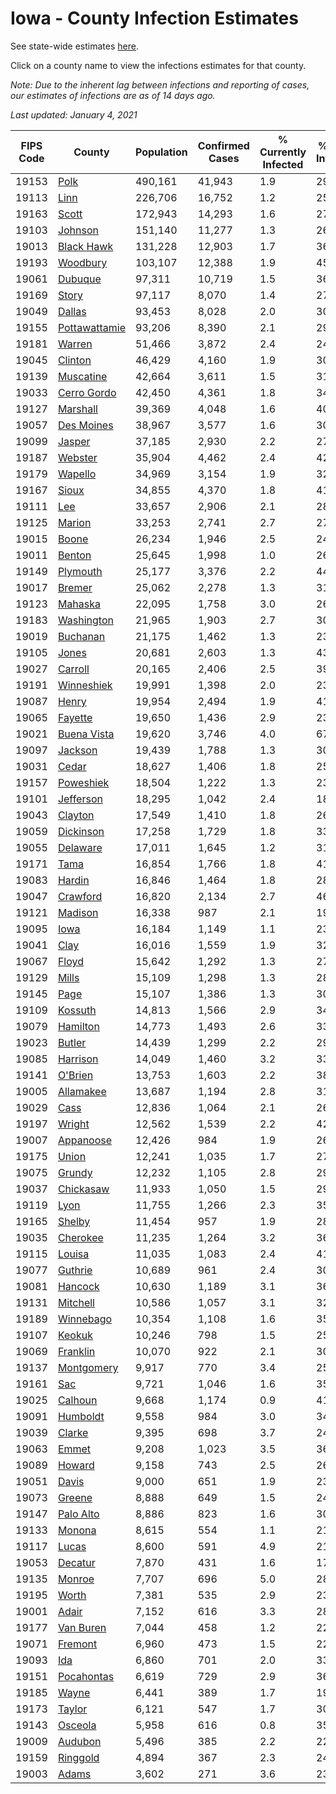 # Iowa - County Infection Estimates

See state-wide estimates [here](/infections/us-ia).

Click on a county name to view the infections estimates for that county.

*Note: Due to the inherent lag between infections and reporting of cases, our estimates of infections are as of 14 days ago.*

*Last updated: January 4, 2021*

|   FIPS Code |                         County |   Population |   Confirmed Cases |   % Currently Infected |   % Total Infected |
|-------------|--------------------------------|--------------|-------------------|------------------------|--------------------|
|       19153 |                   [Polk](polk) |      490,161 |            41,943 |                    1.9 |               29.9 |
|       19113 |                   [Linn](linn) |      226,706 |            16,752 |                    1.2 |               25.8 |
|       19163 |                 [Scott](scott) |      172,943 |            14,293 |                    1.6 |               27.6 |
|       19103 |             [Johnson](johnson) |      151,140 |            11,277 |                    1.3 |               26.1 |
|       19013 |       [Black Hawk](black-hawk) |      131,228 |            12,903 |                    1.7 |               36.5 |
|       19193 |           [Woodbury](woodbury) |      103,107 |            12,388 |                    1.9 |               45.3 |
|       19061 |             [Dubuque](dubuque) |       97,311 |            10,719 |                    1.5 |               36.8 |
|       19169 |                 [Story](story) |       97,117 |             8,070 |                    1.4 |               27.8 |
|       19049 |               [Dallas](dallas) |       93,453 |             8,028 |                    2.0 |               30.7 |
|       19155 | [Pottawattamie](pottawattamie) |       93,206 |             8,390 |                    2.1 |               29.7 |
|       19181 |               [Warren](warren) |       51,466 |             3,872 |                    2.4 |               24.8 |
|       19045 |             [Clinton](clinton) |       46,429 |             4,160 |                    1.9 |               30.0 |
|       19139 |         [Muscatine](muscatine) |       42,664 |             3,611 |                    1.5 |               31.6 |
|       19033 |     [Cerro Gordo](cerro-gordo) |       42,450 |             4,361 |                    1.8 |               34.2 |
|       19127 |           [Marshall](marshall) |       39,369 |             4,048 |                    1.6 |               40.6 |
|       19057 |       [Des Moines](des-moines) |       38,967 |             3,577 |                    1.6 |               30.2 |
|       19099 |               [Jasper](jasper) |       37,185 |             2,930 |                    2.2 |               27.6 |
|       19187 |             [Webster](webster) |       35,904 |             4,462 |                    2.4 |               42.3 |
|       19179 |             [Wapello](wapello) |       34,969 |             3,154 |                    1.9 |               32.3 |
|       19167 |                 [Sioux](sioux) |       34,855 |             4,370 |                    1.8 |               41.9 |
|       19111 |                     [Lee](lee) |       33,657 |             2,906 |                    2.1 |               28.2 |
|       19125 |               [Marion](marion) |       33,253 |             2,741 |                    2.7 |               27.0 |
|       19015 |                 [Boone](boone) |       26,234 |             1,946 |                    2.5 |               24.2 |
|       19011 |               [Benton](benton) |       25,645 |             1,998 |                    1.0 |               26.4 |
|       19149 |           [Plymouth](plymouth) |       25,177 |             3,376 |                    2.2 |               44.9 |
|       19017 |               [Bremer](bremer) |       25,062 |             2,278 |                    1.3 |               31.1 |
|       19123 |             [Mahaska](mahaska) |       22,095 |             1,758 |                    3.0 |               26.2 |
|       19183 |       [Washington](washington) |       21,965 |             1,903 |                    2.7 |               30.8 |
|       19019 |           [Buchanan](buchanan) |       21,175 |             1,462 |                    1.3 |               23.0 |
|       19105 |                 [Jones](jones) |       20,681 |             2,603 |                    1.3 |               43.0 |
|       19027 |             [Carroll](carroll) |       20,165 |             2,406 |                    2.5 |               39.0 |
|       19191 |       [Winneshiek](winneshiek) |       19,991 |             1,398 |                    2.0 |               23.0 |
|       19087 |                 [Henry](henry) |       19,954 |             2,494 |                    1.9 |               41.3 |
|       19065 |             [Fayette](fayette) |       19,650 |             1,436 |                    2.9 |               23.9 |
|       19021 |     [Buena Vista](buena-vista) |       19,620 |             3,746 |                    4.0 |               67.7 |
|       19097 |             [Jackson](jackson) |       19,439 |             1,788 |                    1.3 |               30.4 |
|       19031 |                 [Cedar](cedar) |       18,627 |             1,406 |                    1.8 |               25.3 |
|       19157 |         [Poweshiek](poweshiek) |       18,504 |             1,222 |                    1.3 |               23.0 |
|       19101 |         [Jefferson](jefferson) |       18,295 |             1,042 |                    2.4 |               18.6 |
|       19043 |             [Clayton](clayton) |       17,549 |             1,410 |                    1.8 |               26.5 |
|       19059 |         [Dickinson](dickinson) |       17,258 |             1,729 |                    1.8 |               33.0 |
|       19055 |           [Delaware](delaware) |       17,011 |             1,645 |                    1.2 |               31.9 |
|       19171 |                   [Tama](tama) |       16,854 |             1,766 |                    1.8 |               41.8 |
|       19083 |               [Hardin](hardin) |       16,846 |             1,464 |                    1.8 |               28.9 |
|       19047 |           [Crawford](crawford) |       16,820 |             2,134 |                    2.7 |               46.4 |
|       19121 |             [Madison](madison) |       16,338 |               987 |                    2.1 |               19.6 |
|       19095 |                   [Iowa](iowa) |       16,184 |             1,149 |                    1.1 |               23.8 |
|       19041 |                   [Clay](clay) |       16,016 |             1,559 |                    1.9 |               32.0 |
|       19067 |                 [Floyd](floyd) |       15,642 |             1,292 |                    1.3 |               27.3 |
|       19129 |                 [Mills](mills) |       15,109 |             1,298 |                    1.3 |               28.3 |
|       19145 |                   [Page](page) |       15,107 |             1,386 |                    1.3 |               30.4 |
|       19109 |             [Kossuth](kossuth) |       14,813 |             1,566 |                    2.9 |               34.1 |
|       19079 |           [Hamilton](hamilton) |       14,773 |             1,493 |                    2.6 |               33.7 |
|       19023 |               [Butler](butler) |       14,439 |             1,299 |                    2.2 |               29.7 |
|       19085 |           [Harrison](harrison) |       14,049 |             1,460 |                    3.2 |               33.6 |
|       19141 |             [O'Brien](o'brien) |       13,753 |             1,603 |                    2.2 |               38.5 |
|       19005 |         [Allamakee](allamakee) |       13,687 |             1,194 |                    2.8 |               31.1 |
|       19029 |                   [Cass](cass) |       12,836 |             1,064 |                    2.1 |               26.7 |
|       19197 |               [Wright](wright) |       12,562 |             1,539 |                    2.2 |               42.0 |
|       19007 |         [Appanoose](appanoose) |       12,426 |               984 |                    1.9 |               26.3 |
|       19175 |                 [Union](union) |       12,241 |             1,035 |                    1.7 |               27.8 |
|       19075 |               [Grundy](grundy) |       12,232 |             1,105 |                    2.8 |               29.9 |
|       19037 |         [Chickasaw](chickasaw) |       11,933 |             1,050 |                    1.5 |               29.0 |
|       19119 |                   [Lyon](lyon) |       11,755 |             1,266 |                    2.3 |               35.4 |
|       19165 |               [Shelby](shelby) |       11,454 |               957 |                    1.9 |               28.1 |
|       19035 |           [Cherokee](cherokee) |       11,235 |             1,264 |                    3.2 |               36.3 |
|       19115 |               [Louisa](louisa) |       11,035 |             1,083 |                    2.4 |               41.9 |
|       19077 |             [Guthrie](guthrie) |       10,689 |               961 |                    2.4 |               30.3 |
|       19081 |             [Hancock](hancock) |       10,630 |             1,189 |                    3.1 |               36.7 |
|       19131 |           [Mitchell](mitchell) |       10,586 |             1,057 |                    3.1 |               32.7 |
|       19189 |         [Winnebago](winnebago) |       10,354 |             1,108 |                    1.6 |               35.3 |
|       19107 |               [Keokuk](keokuk) |       10,246 |               798 |                    1.5 |               25.9 |
|       19069 |           [Franklin](franklin) |       10,070 |               922 |                    2.1 |               30.1 |
|       19137 |       [Montgomery](montgomery) |        9,917 |               770 |                    3.4 |               25.0 |
|       19161 |                     [Sac](sac) |        9,721 |             1,046 |                    1.6 |               35.5 |
|       19025 |             [Calhoun](calhoun) |        9,668 |             1,174 |                    0.9 |               41.3 |
|       19091 |           [Humboldt](humboldt) |        9,558 |               984 |                    3.0 |               34.7 |
|       19039 |               [Clarke](clarke) |        9,395 |               698 |                    3.7 |               24.6 |
|       19063 |                 [Emmet](emmet) |        9,208 |             1,023 |                    3.5 |               36.1 |
|       19089 |               [Howard](howard) |        9,158 |               743 |                    2.5 |               26.3 |
|       19051 |                 [Davis](davis) |        9,000 |               651 |                    1.9 |               23.8 |
|       19073 |               [Greene](greene) |        8,888 |               649 |                    1.5 |               24.6 |
|       19147 |         [Palo Alto](palo-alto) |        8,886 |               823 |                    1.6 |               30.1 |
|       19133 |               [Monona](monona) |        8,615 |               554 |                    1.1 |               21.4 |
|       19117 |                 [Lucas](lucas) |        8,600 |               591 |                    4.9 |               21.6 |
|       19053 |             [Decatur](decatur) |        7,870 |               431 |                    1.6 |               17.8 |
|       19135 |               [Monroe](monroe) |        7,707 |               696 |                    5.0 |               28.4 |
|       19195 |                 [Worth](worth) |        7,381 |               535 |                    2.9 |               23.3 |
|       19001 |                 [Adair](adair) |        7,152 |               616 |                    3.3 |               28.0 |
|       19177 |         [Van Buren](van-buren) |        7,044 |               458 |                    1.2 |               22.0 |
|       19071 |             [Fremont](fremont) |        6,960 |               473 |                    1.5 |               22.0 |
|       19093 |                     [Ida](ida) |        6,860 |               701 |                    2.0 |               33.5 |
|       19151 |       [Pocahontas](pocahontas) |        6,619 |               729 |                    2.9 |               36.5 |
|       19185 |                 [Wayne](wayne) |        6,441 |               389 |                    1.7 |               19.5 |
|       19173 |               [Taylor](taylor) |        6,121 |               547 |                    1.7 |               30.2 |
|       19143 |             [Osceola](osceola) |        5,958 |               616 |                    0.8 |               35.3 |
|       19009 |             [Audubon](audubon) |        5,496 |               385 |                    2.2 |               22.9 |
|       19159 |           [Ringgold](ringgold) |        4,894 |               367 |                    2.3 |               24.0 |
|       19003 |                 [Adams](adams) |        3,602 |               271 |                    3.6 |               23.9 |